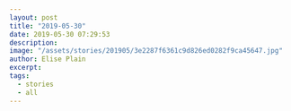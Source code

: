 ```yaml
---
layout: post
title: "2019-05-30"
date: 2019-05-30 07:29:53
description: 
image: "/assets/stories/201905/3e2287f6361c9d826ed0282f9ca45647.jpg"
author: Elise Plain
excerpt: 
tags: 
  - stories
  - all
---
```



<p></p>
